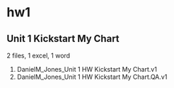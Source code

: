# hw1
## Unit 1 Kickstart My Chart
2 files, 1 excel, 1 word
1. DanielM_Jones_Unit 1 HW Kickstart My Chart.v1
2. DanielM_Jones_Unit 1 HW Kickstart My Chart.QA.v1
